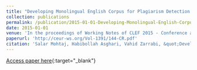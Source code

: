 ```yaml
---
title: "Developing Monolingual English Corpus for Plagiarism Detection using Human Annotated Paraphrase Corpus"
collection: publications
permalink: /publication/2015-01-01-Developing-Monolingual-English-Corpus-for-Plagiarism-Detection-using-Human-Annotated-Paraphrase-Corpus
date: 2015-01-01
venue: 'In the proceedings of Working Notes of CLEF 2015 - Conference and Labs of the Evaluation forum, Toulouse, France, September 8-11, 2015.'
paperurl: 'http://ceur-ws.org/Vol-1391/144-CR.pdf'
citation: 'Salar Mohtaj, Habibollah Asghari, Vahid Zarrabi, &quot;Developing Monolingual English Corpus for Plagiarism Detection using Human Annotated Paraphrase Corpus.&quot; In the proceedings of Working Notes of CLEF 2015 - Conference and Labs of the Evaluation forum, Toulouse, France, September 8-11, 2015., 2015.'
---
```

[Access paper here](http://ceur-ws.org/Vol-1391/144-CR.pdf){:target="_blank"}
